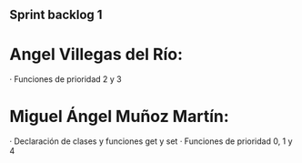 ## Sprint backlog 1

# Angel Villegas del Río:

· Funciones de prioridad 2 y 3

# Miguel Ángel Muñoz Martín:

· Declaración de clases y funciones get y set
· Funciones de prioridad 0, 1 y 4
